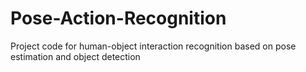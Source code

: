 # Pose-Action-Recognition
Project code for human-object interaction recognition based on pose estimation and object detection

